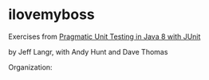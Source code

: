 # ilovemyboss

Exercises from [Pragmatic Unit Testing in Java 8 with JUnit](https://pragprog.com/titles/utj2/pragmatic-unit-testing-in-java-8-with-junit)

by Jeff Langr, with Andy Hunt and Dave Thomas

Organization:
